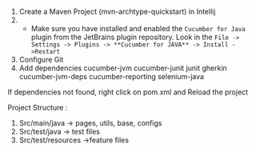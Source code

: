 1. Create a Maven Project (mvn-archtype-quickstart) in Intellij
2. - Make sure you have installed and enabled the `Cucumber for Java` plugin from the 
     JetBrains plugin repository. Look in the 
     `File -> Settings -> Plugins -> **Cucumber for JAVA** -> Install ->Restart`
2. Configure Git
3. Add dependencies
        cucumber-jvm
        cucumber-junit
        junit
        gherkin
        cucumber-jvm-deps
        cucumber-reporting
        selenium-java
   
If dependencies not found, right click on pom.xml and Reload the project

Project Structure :
1. Src/main/java -> pages, utils, base, configs
2. Src/test/java -> test files
3. Src/test/resources ->feature files